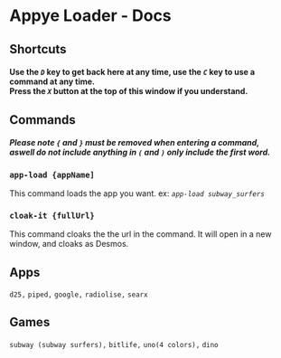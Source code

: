 # Appye Loader - Docs
## Shortcuts
#### Use the *`D`* key to get back here at any time, use the *`C`* key to use a command at any time. <br /> Press the *`X`* button at the top of this window if you understand.
## Commands
##### Please note `{` and `}` must be removed when entering a command, <br /> aswell do not include anything in `(` and `)` only include the first word.
### `app-load {appName]`
This command loads the app you want. ex: *`app-load subway_surfers`*
### `cloak-it {fullUrl}`
This command cloaks the the url in the command. It will open in a new window, and cloaks as Desmos.
## Apps
`d25,`
`piped,`
`google,`
`radiolise,`
`searx`
## Games
`subway (subway surfers),`
`bitlife,`
`uno(4 colors),`
`dino`
